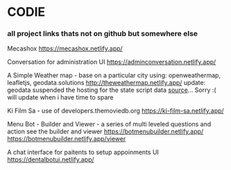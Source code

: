 # CODIE 
### all project links thats not on github but somewhere else

Mecashox
https://mecashox.netlify.app/

Conversation for administration UI
https://adminconversation.netlify.app/

A Simple Weather map - base on a particular city using: openweathermap, leafletjs, geodata.solutions
http://theweathermap.netlify.app/
update: geodata suspended the hosting for the state script data [source]([https://www.google.com](https://gist.github.com/Alexander-Pop/b363834dfff22f0f12ba66cf6a517a9f)https://gist.github.com/Alexander-Pop/b363834dfff22f0f12ba66cf6a517a9f)... Sorry :( will update when i have time to spare

Ki Film Sa - use of developers.themoviedb.org
https://ki-film-sa.netlify.app/

Menu Bot - Builder and Viewer - a series of multi leveled questions and action see the builder and viewer
https://botmenubuilder.netlify.app/
https://botmenubuilder.netlify.app/viewer

A chat interface for paitents to setup appoinments UI
https://dentalbotui.netlify.app/
